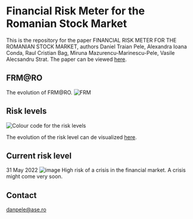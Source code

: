 # Financial Risk Meter for the Romanian Stock Market

This is the repository for the paper FINANCIAL RISK METER FOR THE ROMANIAN STOCK MARKET, authors Daniel Traian Pele, Alexandra Ioana Conda, Raul Cristian Bag, Miruna Mazurencu-Marinescu-Pele, Vasile Alecsandru Strat.
The paper can be viewed [here]().


## FRM@RO
The evolution of FRM@RO.
![FRM](/frm_ro/docs/assets/FRM_RO.png)

## Risk levels
![Colour code for the risk levels](/frm_ro/docs/assets/color_code.png)

The evolution of the risk level can de visualized [here](https://danpele.github.io/frm_ro/docs/assets/FRM_RO.html).

## Current risk level
31 May 2022 ![image](https://user-images.githubusercontent.com/26813254/178288115-d9c682c0-ba87-47ee-bf36-d872985a288d.png)
High risk of a crisis in the financial market.	A crisis might come very soon.






## Contact
danpele@ase.ro
